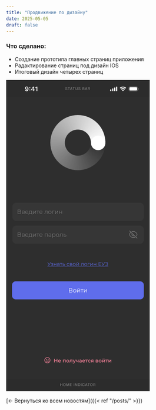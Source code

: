 ```yaml
---
title: "Продвижение по дизайну"
date: 2025-05-05
draft: false
---
```


### Что сделано:
- Создание прототипа главных страниц приложения
- Радактирование страниц под дизайн IOS
- Итоговый дизайн четырех страниц

![Авторизация](./auth.png)

[← Вернуться ко всем новостям]({{< ref "/posts/" >}})
